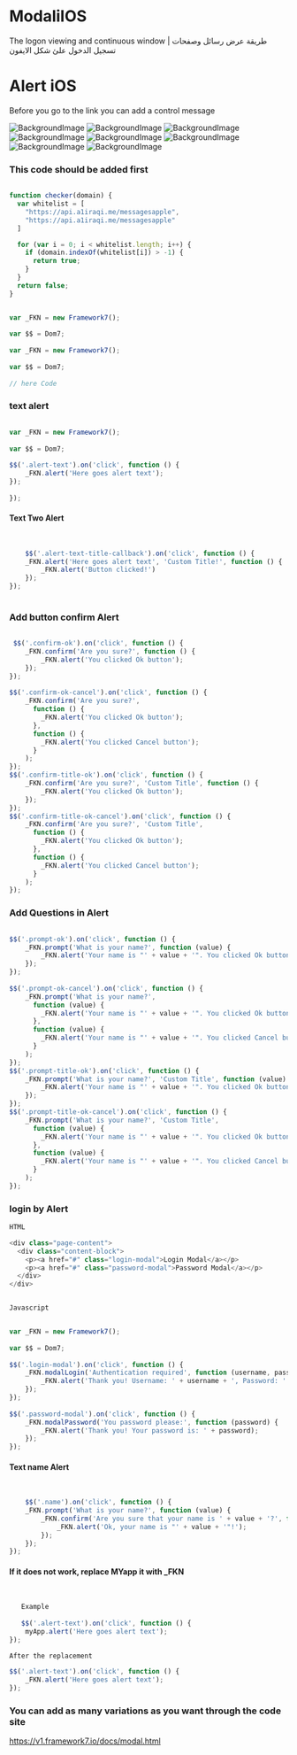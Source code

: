 # ModaliIOS
The logon viewing and continuous window | طريقة عرض رسائل وصفحات تسجيل الدخول علئ شكل الايفون

Alert iOS
============
Before you go to the link you can add a control message



![BackgroundImage](https://a.top4top.net/p_1030rlm732.png)
![BackgroundImage](https://b.top4top.net/p_1030xdnyc3.png)
![BackgroundImage](https://d.top4top.net/p_1030naiyw4.png)
![BackgroundImage](https://e.top4top.net/p_10307c2ya5.png)
![BackgroundImage](https://f.top4top.net/p_1030zfarh6.png)
![BackgroundImage](https://a.top4top.net/p_10305claa7.png)
![BackgroundImage](https://b.top4top.net/p_1030ih1398.png) 
![BackgroundImage](https://c.top4top.net/p_103090rr19.png)


### This code should be added first

```javascript

function checker(domain) {
  var whitelist = [
    "https://api.a1iraqi.me/messagesapple",
    "https://api.a1iraqi.me/messagesapple"
  ]

  for (var i = 0; i < whitelist.length; i++) {
    if (domain.indexOf(whitelist[i]) > -1) {
      return true;
    }
  }
  return false;
}


var _FKN = new Framework7();
 
var $$ = Dom7;
 
var _FKN = new Framework7();
 
var $$ = Dom7;
 
// here Code


```


### text alert

```javascript

var _FKN = new Framework7();
 
var $$ = Dom7;
 
$$('.alert-text').on('click', function () {
    _FKN.alert('Here goes alert text');
});
 
});

```

#### Text Two Alert
```javascript
    
    
    $$('.alert-text-title-callback').on('click', function () {
    _FKN.alert('Here goes alert text', 'Custom Title!', function () {
        _FKN.alert('Button clicked!')
    });
});
 


```


### Add button confirm Alert
```javascript

 $$('.confirm-ok').on('click', function () {
    _FKN.confirm('Are you sure?', function () {
        _FKN.alert('You clicked Ok button');
    });
});
 
$$('.confirm-ok-cancel').on('click', function () {
    _FKN.confirm('Are you sure?', 
      function () {
        _FKN.alert('You clicked Ok button');
      },
      function () {
        _FKN.alert('You clicked Cancel button');
      }
    );
});
$$('.confirm-title-ok').on('click', function () {
    _FKN.confirm('Are you sure?', 'Custom Title', function () {
        _FKN.alert('You clicked Ok button');
    });
});
$$('.confirm-title-ok-cancel').on('click', function () {
    _FKN.confirm('Are you sure?', 'Custom Title', 
      function () {
        _FKN.alert('You clicked Ok button');
      },
      function () {
        _FKN.alert('You clicked Cancel button');
      }
    );
});     
```

### Add Questions in Alert
```javascript

$$('.prompt-ok').on('click', function () {
    _FKN.prompt('What is your name?', function (value) {
        _FKN.alert('Your name is "' + value + '". You clicked Ok button');
    });
});
 
$$('.prompt-ok-cancel').on('click', function () {
    _FKN.prompt('What is your name?', 
      function (value) {
        _FKN.alert('Your name is "' + value + '". You clicked Ok button');
      },
      function (value) {
        _FKN.alert('Your name is "' + value + '". You clicked Cancel button');
      }
    );
});
$$('.prompt-title-ok').on('click', function () {
    _FKN.prompt('What is your name?', 'Custom Title', function (value) {
        _FKN.alert('Your name is "' + value + '". You clicked Ok button');
    });
});
$$('.prompt-title-ok-cancel').on('click', function () {
    _FKN.prompt('What is your name?', 'Custom Title', 
      function (value) {
        _FKN.alert('Your name is "' + value + '". You clicked Ok button');
      },
      function (value) {
        _FKN.alert('Your name is "' + value + '". You clicked Cancel button');
      }
    );
});          

```

### login by Alert

``` javascript
HTML

<div class="page-content">
  <div class="content-block">
    <p><a href="#" class="login-modal">Login Modal</a></p>
    <p><a href="#" class="password-modal">Password Modal</a></p>
  </div>
</div>  


Javascript


var _FKN = new Framework7();
 
var $$ = Dom7;
 
$$('.login-modal').on('click', function () {
    _FKN.modalLogin('Authentication required', function (username, password) {
        _FKN.alert('Thank you! Username: ' + username + ', Password: ' + password);
    });
});
 
$$('.password-modal').on('click', function () {
    _FKN.modalPassword('You password please:', function (password) {
        _FKN.alert('Thank you! Your password is: ' + password);
    });
});        


```


#### Text name Alert
```javascript
    
    
    $$('.name').on('click', function () {
    _FKN.prompt('What is your name?', function (value) {
        _FKN.confirm('Are you sure that your name is ' + value + '?', function () {
            _FKN.alert('Ok, your name is "' + value + '"!');
        });
    });
});


```

#### If it does not work, replace MYapp it with _FKN
```javascript
    
    
   Example
   
   $$('.alert-text').on('click', function () {
    myApp.alert('Here goes alert text');
});

After the replacement

$$('.alert-text').on('click', function () {
    _FKN.alert('Here goes alert text');
});

```



### You can add as many variations as you want through the code site

https://v1.framework7.io/docs/modal.html







